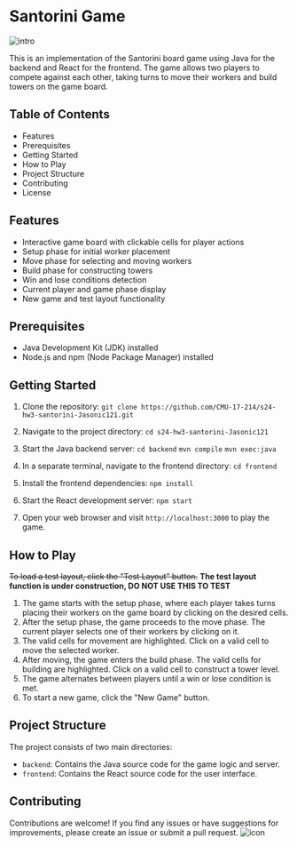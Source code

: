 # Santorini Game
![intro](https://github.com/CMU-17-214/s24-hw3-santorini-Jasonic121/assets/54169592/16fe87e0-41db-4eef-aa4e-46c59fc978b7)

This is an implementation of the Santorini board game using Java for the backend and React for the frontend. The game allows two players to compete against each other, taking turns to move their workers and build towers on the game board.
## Table of Contents
- Features
- Prerequisites
- Getting Started
- How to Play
- Project Structure
- Contributing
- License
## Features
- Interactive game board with clickable cells for player actions
- Setup phase for initial worker placement
- Move phase for selecting and moving workers
- Build phase for constructing towers
- Win and lose conditions detection
- Current player and game phase display
- New game and test layout functionality
## Prerequisites
- Java Development Kit (JDK) installed
- Node.js and npm (Node Package Manager) installed
## Getting Started
1. Clone the repository:
`git clone https://github.com/CMU-17-214/s24-hw3-santorini-Jasonic121.git`

2. Navigate to the project directory:
`cd s24-hw3-santorini-Jasonic121`

3. Start the Java backend server:
`cd backend`
`mvn compile`
`mvn exec:java`

5. In a separate terminal, navigate to the frontend directory:
`cd frontend`

6. Install the frontend dependencies:
`npm install`

7. Start the React development server:
`npm start`

8. Open your web browser and visit `http://localhost:3000` to play the game.

## How to Play
~~To load a test layout, click the "Test Layout" button.~~ **The test layout function is under construction, DO NOT USE THIS TO TEST**
1. The game starts with the setup phase, where each player takes turns placing their workers on the game board by clicking on the desired cells.
2. After the setup phase, the game proceeds to the move phase. The current player selects one of their workers by clicking on it.
3. The valid cells for movement are highlighted. Click on a valid cell to move the selected worker.
4. After moving, the game enters the build phase. The valid cells for building are highlighted. Click on a valid cell to construct a tower level.
5. The game alternates between players until a win or lose condition is met.
6. To start a new game, click the "New Game" button.

## Project Structure
The project consists of two main directories:
- `backend`: Contains the Java source code for the game logic and server.
- `frontend`: Contains the React source code for the user interface.
## Contributing
Contributions are welcome! If you find any issues or have suggestions for improvements, please create an issue or submit a pull request.
![icon](https://github.com/CMU-17-214/s24-hw3-santorini-Jasonic121/assets/54169592/f96a71de-a18d-43b5-9484-39bd94b67ef2)
